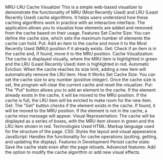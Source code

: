 MRU-LRU Cache Visualizer
This is a simple web-based visualizer to demonstrate the functionality of MRU (Most Recently Used) and LRU (Least Recently Used) cache algorithms. It helps users understand how these caching algorithms work in practice with an interactive interface. The application allows you to visualize how elements are added and removed from the cache based on their usage.
Features
Set Cache Size: You can define the cache size, which sets the maximum number of elements the cache can hold.
Put: Add an item to the cache and move it to the Most Recently Used (MRU) position if it already exists.
Get: Check if an item is in the cache and, if found, move it to the MRU position.
Cache Visualization: The cache is displayed visually, where the MRU item is highlighted in green and the LRU (Least Recently Used) item is highlighted in red.
Automatic Eviction: When the cache reaches its size limit, adding a new item will automatically remove the LRU item.
How It Works
Set Cache Size:
You can set the cache size to any number (positive integer). Once the cache size is set, the program will clear the current cache and reset the visualizer.
Put:
The "Put" button allows you to add an element to the cache. If the element already exists in the cache, it will be moved to the MRU position.
If the cache is full, the LRU item will be evicted to make room for the new item.
Get:
The "Get" button checks if the element exists in the cache. If found, it will be moved to the MRU position.
If the element is not in the cache, a cache miss message will appear.
Visual Representation:
The cache will be displayed as a series of boxes, with the MRU item shown in green and the LRU item shown in red.
Technologies Used
HTML: Markup language used for the structure of the page.
CSS: Styles the layout and visual appearance.
JavaScript: Handles the functionality for cache operations (putting, getting, and updating the display).
Features in Development
Persist cache state: Save the cache state even after the page reloads.
Advanced features: Add the option to modify the cache algorithm or add new visual effects.
